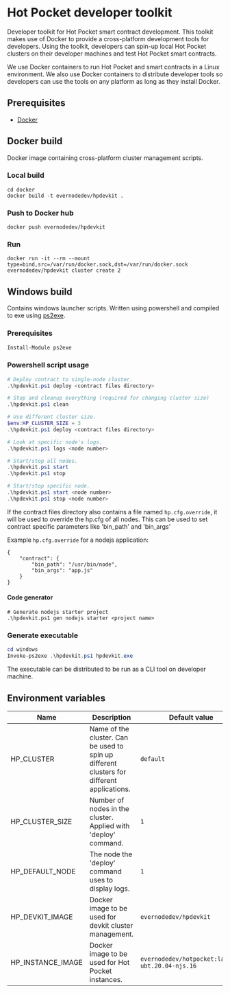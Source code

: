 # Hot Pocket developer toolkit
Developer toolkit for Hot Pocket smart contract development. This toolkit makes use of Docker to provide a cross-platform development tools for developers. Using the toolkit, developers can spin-up local Hot Pocket clusters on their developer machines and test Hot Pocket smart contracts.

We use Docker containers to run Hot Pocket and smart contracts in a Linux environment. We also use Docker containers to distribute developer tools so developers can use the tools on any platform as long as they install Docker.

## Prerequisites
- [Docker](https://docs.docker.com/engine/install/)

## Docker build
Docker image containing cross-platform cluster management scripts.

### Local build
```
cd docker
docker build -t evernodedev/hpdevkit .
```

### Push to Docker hub
```
docker push evernodedev/hpdevkit
```

### Run
```
docker run -it --rm --mount type=bind,src=/var/run/docker.sock,dst=/var/run/docker.sock evernodedev/hpdevkit cluster create 2
```

## Windows build
Contains windows launcher scripts. Written using powershell and compiled to exe using [ps2exe](https://github.com/MScholtes/PS2EXE).

### Prerequisites
```powershell
Install-Module ps2exe
```

### Powershell script usage
```powershell
# Deploy contract to single-node cluster.
.\hpdevkit.ps1 deploy <contract files directory>

# Stop and cleanup everything (required for changing cluster size)
.\hpdevkit.ps1 clean

# Use different cluster size.
$env:HP_CLUSTER_SIZE = 3
.\hpdevkit.ps1 deploy <contract files directory>

# Look at specific node's logs.
.\hpdevkit.ps1 logs <node number>

# Start/stop all nodes.
.\hpdevkit.ps1 start
.\hpdevkit.ps1 stop

# Start/stop specific node.
.\hpdevkit.ps1 start <node number>
.\hpdevkit.ps1 stop <node number>
```

If the contract files directory also contains a file named `hp.cfg.override`, it will be used to override the hp.cfg of all nodes. This can be used to set contract specific parameters like 'bin_path' and 'bin_args'

Example `hp.cfg.override` for a nodejs application:
```
{
    "contract": {
        "bin_path": "/usr/bin/node",
        "bin_args": "app.js"
    }
}
```

#### Code generator
```
# Generate nodejs starter project
.\hpdevkit.ps1 gen nodejs starter <project name>
```

### Generate executable
```powershell
cd windows
Invoke-ps2exe .\hpdevkit.ps1 hpdevkit.exe
```
The executable can be distributed to be run as a CLI tool on developer machine.

## Environment variables
| Name | Description | Default value |
| --- | --- | --- |
| HP_CLUSTER | Name of the cluster. Can be used to spin up different clusters for different applications. | `default` |
| HP_CLUSTER_SIZE | Number of nodes in the cluster. Applied with 'deploy' command. | `1` |
| HP_DEFAULT_NODE | The node the 'deploy' command uses to display logs. | `1` |
| HP_DEVKIT_IMAGE | Docker image to be used for devkit cluster management. | `evernodedev/hpdevkit` |
| HP_INSTANCE_IMAGE | Docker image to be used for Hot Pocket instances. | `evernodedev/hotpocket:latest-ubt.20.04-njs.16` |